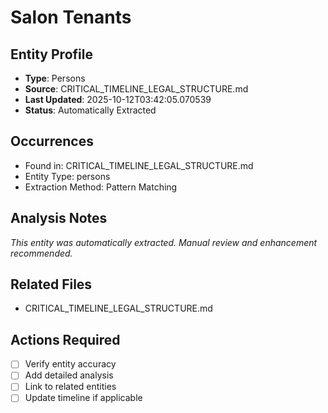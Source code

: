 # Salon Tenants

## Entity Profile
- **Type**: Persons
- **Source**: CRITICAL_TIMELINE_LEGAL_STRUCTURE.md
- **Last Updated**: 2025-10-12T03:42:05.070539
- **Status**: Automatically Extracted

## Occurrences
- Found in: CRITICAL_TIMELINE_LEGAL_STRUCTURE.md
- Entity Type: persons
- Extraction Method: Pattern Matching

## Analysis Notes
*This entity was automatically extracted. Manual review and enhancement recommended.*

## Related Files
- CRITICAL_TIMELINE_LEGAL_STRUCTURE.md

## Actions Required
- [ ] Verify entity accuracy
- [ ] Add detailed analysis
- [ ] Link to related entities
- [ ] Update timeline if applicable
